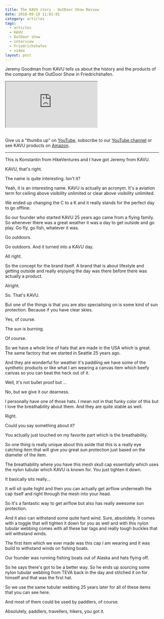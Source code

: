 ```yaml
---
title: The KAVU story - OutDoor Show Review
date: 2018-09-10 11:01:01
category: articles
tags:
  - articles
  - KAVU
  - OutDoor show
  - interview
  - Friedrichshafen
  - video
layout: post
---
```


Jeremy Goodman from KAVU tells us about the history and the products of the company at the OutDoor Show in Friedrichshafen.

<div class="embed-responsive embed-responsive-16by9">
    <iframe class="embed-responsive-item" src="https://www.youtube.com/embed/Pi6c4Z150rE"></iframe>
</div>
<br>
<!--more-->

Give us a "thumbs up" on <a href="https://www.youtube.com/embed/Pi6c4Z150rE" rel="nofollow" target="_blank">YouTube</a>, subscribe to our <a rel="nofollow" target="_blank"  href="https://www.youtube.com/channel/UCnO9Q_m9EaOCrHmmQIBVBNw?sub_confirmation=1">YouTube channel</a> or see KAVU products on <a href="https://amzn.to/2x1RB5D" rel="nofollow" target="_blank">Amazon</a>.

---

This is Konstantin from HikeVentures and I have got Jeremy from KAVU.

KAVU, that's right.

The name is quite interesting. Isn't it?

Yeah, it is an interesting name. KAVU is actually an acronym. It's a aviation term for ceiling above visibility unlimited or clear above visibility unlimited.

We ended up changing the C to a K and it really stands for the perfect day to go offline.

So our founder who started KAVU 25 years ago came from a flying family. So whenever there was a great weather it was a day to get outside and go play. Go fly, go fish, whatever it was.

Go outdoors.

Go outdoors. And it turned into a KAVU day.

All right.

So the concept for the brand itself. A brand that is about lifestyle and getting outside and really enjoying the day was there before there was actually a product.

Alright.

So. That's KAVU.

But one of the things is that you are also specialising on is some kind of sun protection. Because if you have clear skies.

Yes, of course.

The sun is burning.

Of course.

So we have a whole line of hats that are made in the USA which is great. The same factory that we started in Seattle 25 years ago.

And they are wonderful for weather it's paddling we have some of the synthetic products or like what I am wearing a canvas item which beefy canvas so you can beat the heck out of it.

Well, it's not bullet proof but ...

No, but we give it our dearness.

I personally have one of those hats. I mean not in that funky color of this but I love the breathability about them. And they are quite stable as well.

Right.

Could you say something about it?

You actually just touched on my favorite part which is the breathability.

So one thing is really unique about this aside that this is a really eye catching item that will give you great sun protection just based on the diameter of the item.

The breathability where you have this mesh skull cap essentially which uses the nylon tubular which KAVU is known for. You just tighten it down.

It basically sits really...

It will sit quite hight and then you can actually get airflow underneath the cap itself and right through the mesh into your head.

So it's a fantastic way to get airflow but also has really awesome sun protection.

And it also can withstand some quite hard wind. Sure, absolutely. It comes with a toggle that will tighten it down for you as well and with this nylon tubular webbing comes with all these bar tags and really tough buckles that will withstand winds.

The first item which we ever made was this cap I am wearing and it was build to withstand winds on fishing boats.

Our founder was running fishing boats out of Alaska and hats flying off.

So he says there's got to be a better way. So he ends up sourcing some nylon tubular webbing from TEVA back in the day and stitched it on for himself and that was the first hat.

So we use the same tubular webbing 25 years later for all of these items that you can see here.

And most of them could be used by paddlers, of course.

Absolutely, paddlers, travellers, hikers, you got it.
